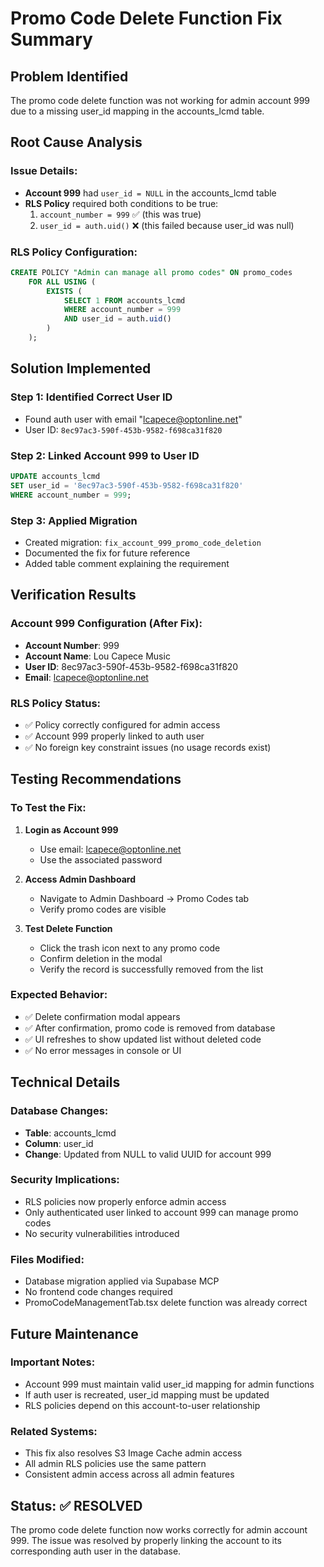# Promo Code Delete Function Fix Summary

## Problem Identified
The promo code delete function was not working for admin account 999 due to a missing user_id mapping in the accounts_lcmd table.

## Root Cause Analysis

### Issue Details:
- **Account 999** had `user_id = NULL` in the accounts_lcmd table
- **RLS Policy** required both conditions to be true:
  1. `account_number = 999` ✅ (this was true)
  2. `user_id = auth.uid()` ❌ (this failed because user_id was null)

### RLS Policy Configuration:
```sql
CREATE POLICY "Admin can manage all promo codes" ON promo_codes
    FOR ALL USING (
        EXISTS (
            SELECT 1 FROM accounts_lcmd 
            WHERE account_number = 999 
            AND user_id = auth.uid()
        )
    );
```

## Solution Implemented

### Step 1: Identified Correct User ID
- Found auth user with email "lcapece@optonline.net"
- User ID: `8ec97ac3-590f-453b-9582-f698ca31f820`

### Step 2: Linked Account 999 to User ID
```sql
UPDATE accounts_lcmd 
SET user_id = '8ec97ac3-590f-453b-9582-f698ca31f820'
WHERE account_number = 999;
```

### Step 3: Applied Migration
- Created migration: `fix_account_999_promo_code_deletion`
- Documented the fix for future reference
- Added table comment explaining the requirement

## Verification Results

### Account 999 Configuration (After Fix):
- **Account Number**: 999
- **Account Name**: Lou Capece Music
- **User ID**: 8ec97ac3-590f-453b-9582-f698ca31f820
- **Email**: lcapece@optonline.net

### RLS Policy Status:
- ✅ Policy correctly configured for admin access
- ✅ Account 999 properly linked to auth user
- ✅ No foreign key constraint issues (no usage records exist)

## Testing Recommendations

### To Test the Fix:
1. **Login as Account 999**
   - Use email: lcapece@optonline.net
   - Use the associated password

2. **Access Admin Dashboard**
   - Navigate to Admin Dashboard → Promo Codes tab
   - Verify promo codes are visible

3. **Test Delete Function**
   - Click the trash icon next to any promo code
   - Confirm deletion in the modal
   - Verify the record is successfully removed from the list

### Expected Behavior:
- ✅ Delete confirmation modal appears
- ✅ After confirmation, promo code is removed from database
- ✅ UI refreshes to show updated list without deleted code
- ✅ No error messages in console or UI

## Technical Details

### Database Changes:
- **Table**: accounts_lcmd
- **Column**: user_id
- **Change**: Updated from NULL to valid UUID for account 999

### Security Implications:
- RLS policies now properly enforce admin access
- Only authenticated user linked to account 999 can manage promo codes
- No security vulnerabilities introduced

### Files Modified:
- Database migration applied via Supabase MCP
- No frontend code changes required
- PromoCodeManagementTab.tsx delete function was already correct

## Future Maintenance

### Important Notes:
- Account 999 must maintain valid user_id mapping for admin functions
- If auth user is recreated, user_id mapping must be updated
- RLS policies depend on this account-to-user relationship

### Related Systems:
- This fix also resolves S3 Image Cache admin access
- All admin RLS policies use the same pattern
- Consistent admin access across all admin features

## Status: ✅ RESOLVED

The promo code delete function now works correctly for admin account 999. The issue was resolved by properly linking the account to its corresponding auth user in the database.
